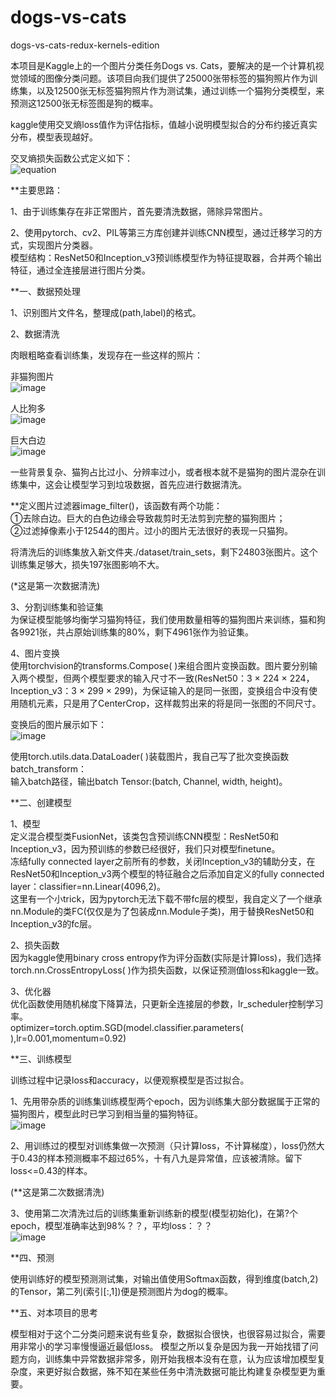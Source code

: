 # dogs-vs-cats
dogs-vs-cats-redux-kernels-edition

本项目是Kaggle上的一个图片分类任务Dogs vs. Cats，要解决的是一个计算机视觉领域的图像分类问题。该项目向我们提供了25000张带标签的猫狗照片作为训练集，以及12500张无标签猫狗照片作为测试集，通过训练一个猫狗分类模型，来预测这12500张无标签图是狗的概率。  

kaggle使用交叉熵loss值作为评估指标，值越小说明模型拟合的分布约接近真实分布，模型表现越好。  

交叉熵损失函数公式定义如下：  
![equation](picture/equation.svg)

**主要思路：  

1、由于训练集存在非正常图片，首先要清洗数据，筛除异常图片。  

2、使用pytorch、cv2、PIL等第三方库创建并训练CNN模型，通过迁移学习的方式，实现图片分类器。  
模型结构：ResNet50和Inception_v3预训练模型作为特征提取器，合并两个输出特征，通过全连接层进行图片分类。  
	
**一、数据预处理  

1、识别图片文件名，整理成(path,label)的格式。  

2、数据清洗  

肉眼粗略查看训练集，发现存在一些这样的照片：  

非猫狗图片  
![image](picture/dog.4367.jpg)

人比狗多  
![image](picture/dog.6725.jpg)

巨大白边  
![image](picture/dog.9076.jpg)

一些背景复杂、猫狗占比过小、分辨率过小，或者根本就不是猫狗的图片混杂在训练集中，这会让模型学习到垃圾数据，首先应进行数据清洗。  
    
**定义图片过滤器image_filter()，该函数有两个功能：  
①去除白边。巨大的白色边缘会导致裁剪时无法剪到完整的猫狗图片；  
②过滤掉像素小于12544的图片。过小的图片无法很好的表现一只猫狗。  


将清洗后的训练集放入新文件夹./dataset/train_sets，剩下24803张图片。这个训练集足够大，损失197张图影响不大。  

(*这是第一次数据清洗)

3、分割训练集和验证集  
为保证模型能够均衡学习猫狗特征，我们使用数量相等的猫狗图片来训练，猫和狗各9921张，共占原始训练集的80%，剩下4961张作为验证集。  
    
4、图片变换  
使用torchvision的transforms.Compose( )来组合图片变换函数。图片要分别输入两个模型，但两个模型要求的输入尺寸不一致(ResNet50：3 × 224 × 224，Inception_v3：3 × 299 × 299)，为保证输入的是同一张图，变换组合中没有使用随机元素，只是用了CenterCrop，这样裁剪出来的将是同一张图的不同尺寸。  

变换后的图片展示如下：  
![image](picture/samples.png)  

使用torch.utils.data.DataLoader( )装载图片，我自己写了批次变换函数batch_transform：  
输入batch路径，输出batch Tensor:(batch, Channel, width, height)。  

**二、创建模型  

1、模型  
定义混合模型类FusionNet，该类包含预训练CNN模型：ResNet50和Inception_v3，因为预训练的参数已经很好，我们只对模型finetune。  
冻结fully connected layer之前所有的参数，关闭Inception_v3的辅助分支，在ResNet50和Inception_v3两个模型的特征融合之后添加自定义的fully connected layer：classifier=nn.Linear(4096,2)。  
这里有一个小trick，因为pytorch无法下载不带fc层的模型，我自定义了一个继承nn.Module的类FC(仅仅是为了包装成nn.Module子类)，用于替换ResNet50和Inception_v3的fc层。  

2、损失函数  
因为kaggle使用binary cross entropy作为评分函数(实际是计算loss)，我们选择torch.nn.CrossEntropyLoss( )作为损失函数，以保证预测值loss和kaggle一致。  

3、优化器  
优化函数使用随机梯度下降算法，只更新全连接层的参数，lr_scheduler控制学习率。  
optimizer=torch.optim.SGD(model.classifier.parameters( ),lr=0.001,momentum=0.92)  

**三、训练模型  

训练过程中记录loss和accuracy，以便观察模型是否过拟合。  

1、先用带杂质的训练集训练模型两个epoch，因为训练集大部分数据属于正常的猫狗图片，模型此时已学习到相当量的猫狗特征。  
![image](picture/plot.png)  

2、用训练过的模型对训练集做一次预测（只计算loss，不计算梯度），loss仍然大于0.43的样本预测概率不超过65%，十有八九是异常值，应该被清除。留下loss<=0.43的样本。  

(**这是第二次数据清洗)  

3、使用第二次清洗过后的训练集重新训练新的模型(模型初始化)，在第?个epoch，模型准确率达到98%？？，平均loss：？？  
 ![image](picture/plot2.png)  

**四、预测  

使用训练好的模型预测测试集，对输出值使用Softmax函数，得到维度(batch,2)的Tensor，第二列(索引[:,1])便是预测图片为dog的概率。  
    
**五、对本项目的思考

模型相对于这个二分类问题来说有些复杂，数据拟合很快，也很容易过拟合，需要用非常小的学习率慢慢逼近最低loss。
模型之所以复杂是因为我一开始找错了问题方向，训练集中异常数据非常多，刚开始我根本没有在意，认为应该增加模型复杂度，来更好拟合数据，殊不知在某些任务中清洗数据可能比构建复杂模型更为重要。
